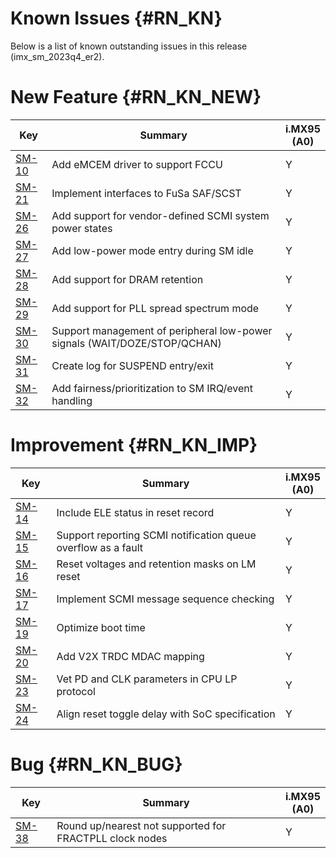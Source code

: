 Known Issues {#RN_KN}
============

Below is a list of known outstanding issues in this release (imx_sm_2023q4_er2).

New Feature {#RN_KN_NEW}
============

| Key     | Summary                        | i.MX95<br> (A0) |
|------------|-------------------------------|---|
| [SM-10](https://jira.sw.nxp.com/projects/SM/issues/SM-10) | Add eMCEM driver to support FCCU | Y |
| [SM-21](https://jira.sw.nxp.com/projects/SM/issues/SM-21) | Implement interfaces to FuSa SAF/SCST | Y |
| [SM-26](https://jira.sw.nxp.com/projects/SM/issues/SM-26) | Add support for vendor-defined SCMI system power states | Y |
| [SM-27](https://jira.sw.nxp.com/projects/SM/issues/SM-27) | Add low-power mode entry during SM idle | Y |
| [SM-28](https://jira.sw.nxp.com/projects/SM/issues/SM-28) | Add support for DRAM retention | Y |
| [SM-29](https://jira.sw.nxp.com/projects/SM/issues/SM-29) | Add support for PLL spread spectrum mode | Y |
| [SM-30](https://jira.sw.nxp.com/projects/SM/issues/SM-30) | Support management of peripheral low-power signals (WAIT/DOZE/STOP/QCHAN) | Y |
| [SM-31](https://jira.sw.nxp.com/projects/SM/issues/SM-31) | Create log for SUSPEND entry/exit | Y |
| [SM-32](https://jira.sw.nxp.com/projects/SM/issues/SM-32) | Add fairness/prioritization to SM IRQ/event handling | Y |

Improvement {#RN_KN_IMP}
============

| Key     | Summary                        | i.MX95<br> (A0) |
|------------|-------------------------------|---|
| [SM-14](https://jira.sw.nxp.com/projects/SM/issues/SM-14) | Include ELE status in reset record | Y |
| [SM-15](https://jira.sw.nxp.com/projects/SM/issues/SM-15) | Support reporting SCMI notification queue overflow as a fault | Y |
| [SM-16](https://jira.sw.nxp.com/projects/SM/issues/SM-16) | Reset voltages and retention masks on LM reset | Y |
| [SM-17](https://jira.sw.nxp.com/projects/SM/issues/SM-17) | Implement SCMI message sequence checking | Y |
| [SM-19](https://jira.sw.nxp.com/projects/SM/issues/SM-19) | Optimize boot time | Y |
| [SM-20](https://jira.sw.nxp.com/projects/SM/issues/SM-20) | Add V2X TRDC MDAC mapping | Y |
| [SM-23](https://jira.sw.nxp.com/projects/SM/issues/SM-23) | Vet PD and CLK parameters in CPU LP protocol | Y |
| [SM-24](https://jira.sw.nxp.com/projects/SM/issues/SM-24) | Align reset toggle delay with SoC specification | Y |

Bug {#RN_KN_BUG}
============

| Key     | Summary                        | i.MX95<br> (A0) |
|------------|-------------------------------|---|
| [SM-38](https://jira.sw.nxp.com/projects/SM/issues/SM-38) | Round up/nearest not supported for FRACTPLL clock nodes | Y |

